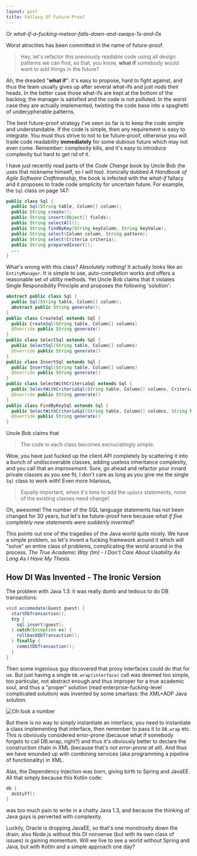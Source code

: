 ```yaml
---
layout: post
title: Fallacy Of Future-Proof
---
```


Or *what-if-a-fucking-meteor-falls-down-and-swaps-1s-and-0s*

Worst atrocities has been committed in the name of future-proof.

> Hey, let's refactor this previously readable code using all design patterns we can find, so that, you know, **what if** somebody would want to add things in the future?

Ah, the dreaded "**what if**": it's easy to propose, hard to fight against, and thus the team usually gives up after several what-ifs and just nods their heads. In the better case those what-ifs are kept at the bottom of the backlog; the manager is satisfied and the code is not polluted. In the worst case they are actually implemented, twisting the code base into a spaghetti of undecypherable patterns.

The best future-proof strategy I've seen so far is to keep the code simple and understandable. If the code is simple, then any requirement is easy to integrate. You must thus strive to not to be future-proof, otherwise you will trade code readability **immediately** for some dubious future which may not even come. Remember: complexity kills, and it's easy to introduce complexity but hard to get rid of it.

I have just recently read parts of the *Code Change* book by Uncle Bob (he uses that nickname himself, so I will too). Ironically dubbed *A Handbook of Agile Software Craftmanship*, the book is infected with the *what-if* fallacy and it proposes to trade code simplicity for uncertain future. For example, the `Sql` class on page 147:

```java
public class Sql {
  public Sql(String table, Column[] column);
  public String create();
  public String insert(Object[] fields);
  public String selectAll();
  public String findByKey(String keyColumn, String keyValue);
  public String select(Column column, String pattern);
  public String select(Criteria criteria);
  public String preparedInsert();
  ...
}
```

What's wrong with this class? Absolutely nothing! It actually looks like an `EntityManager`. It is simple to use, auto-completion works and offers a reasonable set of utility methods. Yet Uncle Bob claims that it violates Single Responsibility Principle and proposes the following 'solution':

```java
abstract public class Sql {
  public Sql(String table, Column[] column);
  abstract public String generate();
}
public class CreateSql extends Sql {
  public CreateSql(String table, Column[] columns)
  @Override public String generate()
}
public class SelectSql extends Sql {
  public SelectSql(String table, Column[] columns)
  @Override public String generate()
}
public class InsertSql extends Sql {
  public InsertSql(String table, Column[] columns)
  @Override public String generate()
}
public class SelectWithCriteriaSql extends Sql {
  public SelectWithCriteriaSql(String table, Column[] columns, Criteria criteria)
  @Override public String generate()
}
public class FindByKeySql extends Sql {
  public SelectWithCriteriaSql(String table, Column[] columns, String keyColumn, String keyValue)
  @Override public String generate()
}
```

Uncle Bob claims that

> The code in each class becomes excruciatingly simple.

Wow, you have just fucked up the client API completely by scattering it into a bunch of undiscoverable classes, adding useless inheritance complexity, and you call that an *improvement*. Sure, go ahead and refactor your innard private classes as you see fit, I don't care as long as you give me the single `Sql` class to work with! Even more hilarious,

> Equally important, when it's time to add the `update` statements, none of the existing classes need change!

Oh, awesome! The number of the SQL language statements has not been changed for 30 years, but let's be future-proof here because *what if five completely new statements were suddenly invented*?

This points out one of the tragedies of the Java world quite nicely. We have a simple problem, so let's invent a fucking framework around it which will "solve" an entire class of problems, complicating the world around in the process. *The True Academic Way (tm) - I Don't Care About Usability As Long As I Have My Thesis*.

## How DI Was Invented - The Ironic Version

The problem with Java 1.3: it was really dumb and tedious to do DB transactions:

```java
void accomodate(Guest guest) {
  startDbTransaction();
  try {
    sql.insert(guest);
  } catch(Exception ex) {
    rollbackDbTransaction();
  } finally {
    commitDbTransaction();
  }
}
```
Then some ingenious guy discovered that proxy interfaces could do that for us. But just having a single `DB.wrap(interface)` call was deemed too simple, too particular, not abstract enough and thus improper for a true academic soul, and thus a "proper" solution (read enterprise-fucking-level complicated solution) was invented by some smartass: the XML+AOP Java solution.

![Oh look a number](https://images-cdn.9gag.com/photo/aQpnDb7_700b.jpg)

But there is no way to simply instantiate an interface, you need to instantiate a class implementing that interface, then remember to pass it to `DB.wrap` etc. This is obviously considered error-prone (because what if somebody forgets to call DB.wrap, right?) and thus it's obviously better to declare the construction chain in XML (because that's *not error-prone at all*). And thus we have wounded up with combining services (aka programming a pipeline of functionality) in XML.

Alas, the Dependency Injection was born, giving birth to Spring and JavaEE. All that simply because this Kotlin code:
```kotlin
db {
  doStuff()
}
```
was too much pain to write in a chatty Java 1.3, and because the thinking of Java guys is perverted with complexity.

Luckily, Oracle is dropping JavaEE, so that's one monstrosity down the drain; also Node.js without this DI nonsense (but with its own class of issues) is gaining momentum. Will we live to see a world without Spring and Java, but with Kotlin and a simple approach one day?
